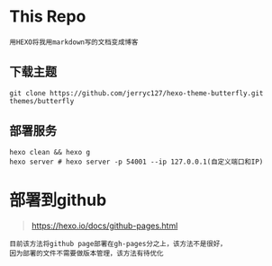 # This Repo

    用HEXO将我用markdown写的文档变成博客

## 下载主题
```shell
git clone https://github.com/jerryc127/hexo-theme-butterfly.git themes/butterfly
```

## 部署服务
```shell
hexo clean && hexo g
hexo server # hexo server -p 54001 --ip 127.0.0.1(自定义端口和IP)
```

# 部署到github

> https://hexo.io/docs/github-pages.html

    目前该方法将github page部署在gh-pages分之上，该方法不是很好，
    因为部署的文件不需要做版本管理，该方法有待优化